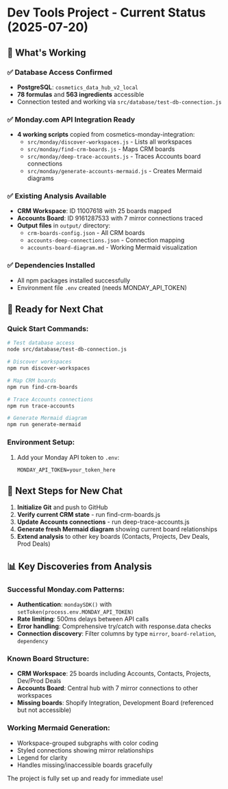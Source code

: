 # Dev Tools Project - Current Status (2025-07-20)

## 🎯 What's Working

### ✅ **Database Access Confirmed**
- **PostgreSQL**: `cosmetics_data_hub_v2_local`
- **78 formulas** and **563 ingredients** accessible
- Connection tested and working via `src/database/test-db-connection.js`

### ✅ **Monday.com API Integration Ready**
- **4 working scripts** copied from cosmetics-monday-integration:
  - `src/monday/discover-workspaces.js` - Lists all workspaces
  - `src/monday/find-crm-boards.js` - Maps CRM boards
  - `src/monday/deep-trace-accounts.js` - Traces Accounts board connections
  - `src/monday/generate-accounts-mermaid.js` - Creates Mermaid diagrams

### ✅ **Existing Analysis Available**
- **CRM Workspace**: ID 11007618 with 25 boards mapped
- **Accounts Board**: ID 9161287533 with 7 mirror connections traced
- **Output files** in `output/` directory:
  - `crm-boards-config.json` - All CRM boards
  - `accounts-deep-connections.json` - Connection mapping
  - `accounts-board-diagram.md` - Working Mermaid visualization

### ✅ **Dependencies Installed**
- All npm packages installed successfully
- Environment file `.env` created (needs MONDAY_API_TOKEN)

## 🚀 Ready for Next Chat

### Quick Start Commands:
```bash
# Test database access
node src/database/test-db-connection.js

# Discover workspaces  
npm run discover-workspaces

# Map CRM boards
npm run find-crm-boards

# Trace Accounts connections
npm run trace-accounts

# Generate Mermaid diagram
npm run generate-mermaid
```

### Environment Setup:
1. Add your Monday API token to `.env`:
   ```
   MONDAY_API_TOKEN=your_token_here
   ```

## 🎯 Next Steps for New Chat

1. **Initialize Git** and push to GitHub
2. **Verify current CRM state** - run find-crm-boards.js
3. **Update Accounts connections** - run deep-trace-accounts.js  
4. **Generate fresh Mermaid diagram** showing current board relationships
5. **Extend analysis** to other key boards (Contacts, Projects, Dev Deals, Prod Deals)

## 📊 Key Discoveries from Analysis

### Successful Monday.com Patterns:
- **Authentication**: `mondaySDK()` with `setToken(process.env.MONDAY_API_TOKEN)`
- **Rate limiting**: 500ms delays between API calls
- **Error handling**: Comprehensive try/catch with response.data checks
- **Connection discovery**: Filter columns by type `mirror`, `board-relation`, `dependency`

### Known Board Structure:
- **CRM Workspace**: 25 boards including Accounts, Contacts, Projects, Dev/Prod Deals
- **Accounts Board**: Central hub with 7 mirror connections to other workspaces
- **Missing boards**: Shopify Integration, Development Board (referenced but not accessible)

### Working Mermaid Generation:
- Workspace-grouped subgraphs with color coding
- Styled connections showing mirror relationships
- Legend for clarity
- Handles missing/inaccessible boards gracefully

The project is fully set up and ready for immediate use!